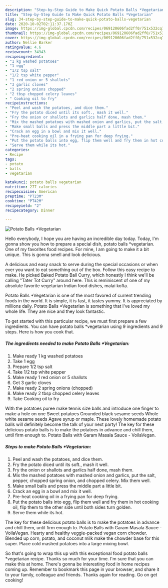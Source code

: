 ```yaml
---
description: "Step-by-Step Guide to Make Quick Potato Balls *Vegetarian"
title: "Step-by-Step Guide to Make Quick Potato Balls *Vegetarian"
slug: 34-step-by-step-guide-to-make-quick-potato-balls-vegetarian
date: 2020-10-02T02:11:37.170Z
image: https://img-global.cpcdn.com/recipes/069120606fad2ff0/751x532cq70/potato-balls-vegetarian-recipe-main-photo.jpg
thumbnail: https://img-global.cpcdn.com/recipes/069120606fad2ff0/751x532cq70/potato-balls-vegetarian-recipe-main-photo.jpg
cover: https://img-global.cpcdn.com/recipes/069120606fad2ff0/751x532cq70/potato-balls-vegetarian-recipe-main-photo.jpg
author: Nellie Barker
ratingvalue: 4.6
reviewcount: 34943
recipeingredient:
- "1 kg washed potatoes"
- "1 egg"
- "1/2 tsp salt"
- "1/2 tsp white pepper"
- "1 red onion or 5 shallots"
- "3 garlic cloves"
- "2 spring onions chopped"
- "2 tbsp chopped celery leaves"
- " Cooking oil to fry"
recipeinstructions:
- "Peel and wash the potatoes, and dice them."
- "Fry the potato diced until its soft., mash it well."
- "Fry the onion or shallots and garlics half done, mash them."
- "Mix the mashed potatoes with mashed onion and garlics, put the salt, pepper, chopped spring onion, and chopped celery. Mix them well."
- "Make small balls and press the middle part a little bit."
- "Crack an egg in a bowl and mix it well."
- "Pre-heat cooking oil in a frying pan for deep frying."
- "Put the potato balls into egg, flip them well and fry them in hot cooking oil, flip them to the other side until both sides turn golden."
- "Serve them while its hot."
categories:
- Recipe
tags:
- potato
- balls
- vegetarian

katakunci: potato balls vegetarian 
nutrition: 277 calories
recipecuisine: American
preptime: "PT23M"
cooktime: "PT42M"
recipeyield: "2"
recipecategory: Dinner

---
```



![Potato Balls *Vegetarian](https://img-global.cpcdn.com/recipes/069120606fad2ff0/751x532cq70/potato-balls-vegetarian-recipe-main-photo.jpg)

Hello everybody, I hope you are having an incredible day today. Today, I'm gonna show you how to prepare a special dish, potato balls *vegetarian. One of my favorites food recipes. For mine, I am going to make it a bit unique. This is gonna smell and look delicious.

A delicious and easy snack to serve during the special occasions or when ever you want to eat something out of the box. Follow this easy recipe to make. He picked Baked Potato Ball Curry, which honestly I think we&#39;ll be calling &#34;Tater Tot Curry&#34; around here. This is reminiscent of one of my absolute favorite vegetarian Indian food dishes, malai kofta.

Potato Balls *Vegetarian is one of the most favored of current trending foods in the world. It is simple, it is fast, it tastes yummy. It is appreciated by millions daily. Potato Balls *Vegetarian is something that I've loved my whole life. They are nice and they look fantastic.


To get started with this particular recipe, we must first prepare a few ingredients. You can have potato balls *vegetarian using 9 ingredients and 9 steps. Here is how you cook that.

<!--inarticleads1-->

##### The ingredients needed to make Potato Balls *Vegetarian:

1. Make ready 1 kg washed potatoes
1. Take 1 egg
1. Prepare 1/2 tsp salt
1. Take 1/2 tsp white pepper
1. Make ready 1 red onion or 5 shallots
1. Get 3 garlic cloves
1. Make ready 2 spring onions (chopped)
1. Make ready 2 tbsp chopped celery leaves
1. Take  Cooking oil to fry


With the potatoes puree make tennis size balls and introduce one finger to make a hole on one Sweet potatoes Grounded black sesame seeds Whole white sesame seeds Agave syrup or maple. These lovely homemade potato balls will definitely become the talk of your next party! The key for these delicious potato balls is to make the potatoes in advance and chill them, until firm enough to. Potato Balls with Garam Masala Sauce - VoilaVegan. 

<!--inarticleads2-->

##### Steps to make Potato Balls *Vegetarian:

1. Peel and wash the potatoes, and dice them.
1. Fry the potato diced until its soft., mash it well.
1. Fry the onion or shallots and garlics half done, mash them.
1. Mix the mashed potatoes with mashed onion and garlics, put the salt, pepper, chopped spring onion, and chopped celery. Mix them well.
1. Make small balls and press the middle part a little bit.
1. Crack an egg in a bowl and mix it well.
1. Pre-heat cooking oil in a frying pan for deep frying.
1. Put the potato balls into egg, flip them well and fry them in hot cooking oil, flip them to the other side until both sides turn golden.
1. Serve them while its hot.


The key for these delicious potato balls is to make the potatoes in advance and chill them, until firm enough to. Potato Balls with Garam Masala Sauce - VoilaVegan. Hearty and healthy veggie-packed vegan corn chowder. Blended up corn, potato, and coconut milk make the chowder base for this super. Place cold mashed potatoes into a large mixing bowl. 

So that's going to wrap this up with this exceptional food potato balls *vegetarian recipe. Thanks so much for your time. I'm sure that you can make this at home. There's gonna be interesting food in home recipes coming up. Remember to bookmark this page in your browser, and share it to your family, colleague and friends. Thanks again for reading. Go on get cooking!
